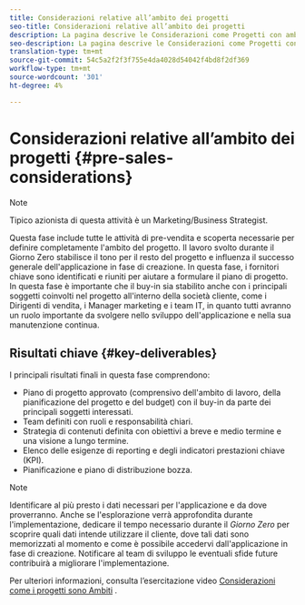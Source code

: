 ```yaml
---
title: Considerazioni relative all’ambito dei progetti
seo-title: Considerazioni relative all’ambito dei progetti
description: La pagina descrive le Considerazioni come Progetti con ambito
seo-description: La pagina descrive le Considerazioni come Progetti con ambito
translation-type: tm+mt
source-git-commit: 54c5a2f2f3f755e4da4028d54042f4bd8f2df369
workflow-type: tm+mt
source-wordcount: '301'
ht-degree: 4%

---
```



# Considerazioni relative all’ambito dei progetti {#pre-sales-considerations}

>[!NOTE]
>Tipico azionista di questa attività è un Marketing/Business Strategist.

Questa fase include tutte le attività di pre-vendita e scoperta necessarie per definire completamente l&#39;ambito del progetto. Il lavoro svolto durante il Giorno Zero stabilisce il tono per il resto del progetto e influenza il successo generale dell&#39;applicazione in fase di creazione.
In questa fase, i fornitori chiave sono identificati e riuniti per aiutare a formulare il piano di progetto. In questa fase è importante che il buy-in sia stabilito anche con i principali soggetti coinvolti nel progetto all&#39;interno della società cliente, come i Dirigenti di vendita, i Manager marketing e i team IT, in quanto tutti avranno un ruolo importante da svolgere nello sviluppo dell&#39;applicazione e nella sua manutenzione continua.

## Risultati chiave {#key-deliverables}

I principali risultati finali in questa fase comprendono:

* Piano di progetto approvato (comprensivo dell&#39;ambito di lavoro, della pianificazione del progetto e del budget) con il buy-in da parte dei principali soggetti interessati.
* Team definiti con ruoli e responsabilità chiari.
* Strategia di contenuti definita con obiettivi a breve e medio termine e una visione a lungo termine.
* Elenco delle esigenze di reporting e degli indicatori prestazioni chiave (KPI).
* Pianificazione e piano di distribuzione bozza.

>[!NOTE]
>
>Identificare al più presto i dati necessari per l&#39;applicazione e da dove proverranno. Anche se l&#39;esplorazione verrà approfondita durante l&#39;implementazione, dedicare il tempo necessario durante il *Giorno Zero* per scoprire quali dati intende utilizzare il cliente, dove tali dati sono memorizzati al momento e come è possibile accedervi dall&#39;applicazione in fase di creazione. Notificare al team di sviluppo le eventuali sfide future contribuirà a migliorare l&#39;implementazione.

Per ulteriori informazioni, consulta l’esercitazione video [Considerazioni come i progetti sono Ambiti](https://helpx.adobe.com/experience-manager/6-5/screens/using/project-considerations.html) .
